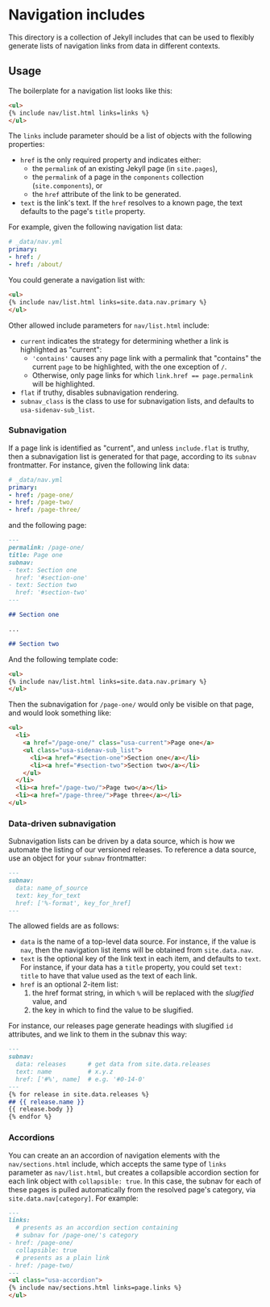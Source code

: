 # Navigation includes

This directory is a collection of Jekyll includes that can be used to
flexibly generate lists of navigation links from data in different
contexts.

## Usage

The boilerplate for a navigation list looks like this:

```html
<ul>
{% include nav/list.html links=links %}
</ul>
```

The `links` include parameter should be a list of objects with the
following properties:

* `href` is the only required property and indicates either:
  * the `permalink` of an existing Jekyll page (in `site.pages`),
  * the `permalink` of a page in the `components` collection (`site.components`), or
  * the `href` attribute of the link to be generated.
* `text` is the link's text. If the `href` resolves to a known page, the
  text defaults to the page's `title` property.

For example, given the following navigation list data:

```yaml
# _data/nav.yml
primary:
- href: /
- href: /about/
```

You could generate a navigation list with:

```html
<ul>
{% include nav/list.html links=site.data.nav.primary %}
</ul>
```

Other allowed include parameters for `nav/list.html` include:

* `current` indicates the strategy for determining whether a link is
  highlighted as "current":
  * `'contains'` causes any page link with a permalink that "contains" the
    current `page` to be highlighted, with the one exception of `/`.
  * Otherwise, only page links for which `link.href == page.permalink` will
    be highlighted.
* `flat` if truthy, disables subnavigation rendering.
* `subnav_class` is the class to use for subnavigation lists, and defaults
  to `usa-sidenav-sub_list`.

### Subnavigation

If a page link is identified as "current", and unless `include.flat` is
truthy, then a subnavigation list is generated for that page, according to
its `subnav` frontmatter. For instance, given the following link data:

```yaml
# _data/nav.yml
primary:
- href: /page-one/
- href: /page-two/
- href: /page-three/
```

and the following page:

```markdown
---
permalink: /page-one/
title: Page one
subnav:
- text: Section one
  href: '#section-one'
- text: Section two
  href: '#section-two'
---

## Section one

...

## Section two
```

And the following template code:

```html
<ul>
{% include nav/list.html links=site.data.nav.primary %}
</ul>
```

Then the subnavigation for `/page-one/` would only be visible on that page,
and would look something like:

```html
<ul>
  <li>
    <a href="/page-one/" class="usa-current">Page one</a>
    <ul class="usa-sidenav-sub_list">
      <li><a href="#section-one">Section one</a></li>
      <li><a href="#section-two">Section two</a></li>
    </ul>
  </li>
  <li><a href="/page-two/">Page two</a></li>
  <li><a href="/page-three/">Page three</a></li>
</ul>
```

### Data-driven subnavigation

Subnavigation lists can be driven by a data source, which is how we automate
the listing of our versioned releases. To reference a data source, use an
object for your `subnav` frontmatter:

```markdown
---
subnav:
  data: name_of_source
  text: key_for_text
  href: ['%-format', key_for_href]
---
```

The allowed fields are as follows:

* `data` is the name of a top-level data source. For instance, if the value is
  `nav`, then the navigation list items will be obtained from `site.data.nav`.
* `text` is the optional key of the link text in each item, and defaults to
  `text`. For instance, if your data has a `title` property, you could set
  `text: title` to have that value used as the text of each link.
* `href` is an optional 2-item list:
  1. the href format string, in which `%` will be replaced with the _slugified_
     value, and
  1. the key in which to find the value to be slugified.


For instance, our releases page generate headings with slugified `id`
attributes, and we link to them in the subnav this way:

```markdown
---
subnav:
  data: releases      # get data from site.data.releases
  text: name          # x.y.z
  href: ['#%', name]  # e.g. '#0-14-0'
---
{% for release in site.data.releases %}
## {{ release.name }}
{{ release.body }}
{% endfor %}
```


### Accordions

You can create an an accordion of navigation elements with the
`nav/sections.html` include, which accepts the same type of `links` parameter
as `nav/list.html`, but creates a collapsible accordion section for each link
object with `collapsible: true`. In this case, the subnav for each of these
pages is pulled automatically from the resolved page's category, via
`site.data.nav[category]`. For example:

```markdown
---
links:
  # presents as an accordion section containing 
  # subnav for /page-one/'s category
- href: /page-one/
  collapsible: true
  # presents as a plain link
- href: /page-two/
---
<ul class="usa-accordion">
{% include nav/sections.html links=page.links %}
</ul>
```
